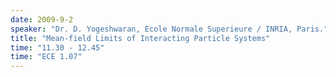 ```yaml
---
date: 2009-9-2
speaker: "Dr. D. Yogeshwaran, Ecole Normale Superieure / INRIA, Paris."
title: "Mean-field Limits of Interacting Particle Systems"
time: "11.30 - 12.45" 
time: "ECE 1.07"
---
```


